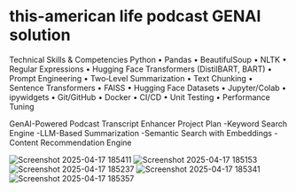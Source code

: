 # this-american life podcast GENAI solution
 Technical Skills & Competencies
Python • Pandas • BeautifulSoup • NLTK • Regular Expressions • Hugging Face Transformers (DistilBART, BART) • Prompt Engineering • Two‑Level Summarization • Text Chunking • Sentence Transformers • FAISS • Hugging Face Datasets • Jupyter/Colab • ipywidgets • Git/GitHub • Docker • CI/CD • Unit Testing • Performance Tuning

GenAI-Powered Podcast Transcript Enhancer Project Plan
-Keyword Search Engine
-LLM-Based Summarization
-Semantic Search with Embeddings
-Content Recommendation Engine


![Screenshot 2025-04-17 185411](https://github.com/user-attachments/assets/283ff7f6-7418-449c-9d45-6a7a092e6131)
![Screenshot 2025-04-17 185153](https://github.com/user-attachments/assets/0480d7ae-5bb9-4345-a410-852e7b3b53ed)
![Screenshot 2025-04-17 185237](https://github.com/user-attachments/assets/dcebccc4-abe1-4f9d-855a-a7969a4fc102)
![Screenshot 2025-04-17 185341](https://github.com/user-attachments/assets/dd65e916-ac31-4ab3-8de3-ead1aa37eaac)
![Screenshot 2025-04-17 185357](https://github.com/user-attachments/assets/9c25a03d-3c7c-4572-8d1c-f44ab0488d68)
